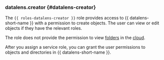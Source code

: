 ### datalens.creator {#datalens-creator}

The `{{ roles-datalens-creator }}` role provides access to {{ datalens-short-name }} with a permission to create objects. The user can view or edit objects if they have the relevant roles.

The role does not provide the permission to view [folders](../resource-manager/concepts/resources-hierarchy#folder) in the [cloud](../resource-manager/concepts/resources-hierarchy#cloud).

After you assign a service role, you can grant the user permissions to objects and directories in {{ datalens-short-name }}.
